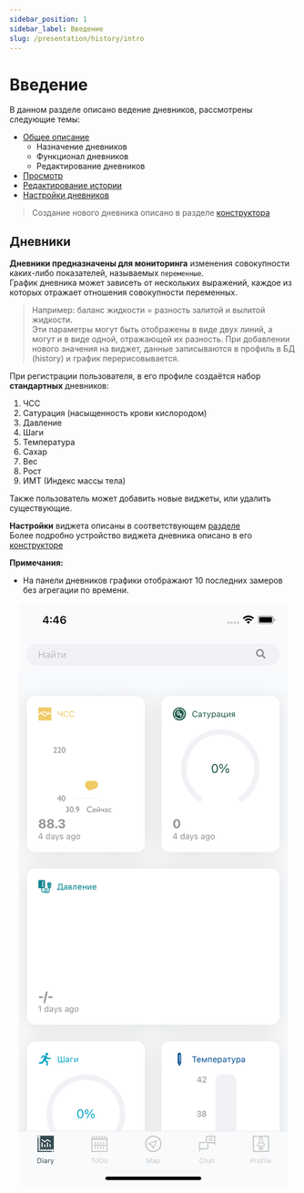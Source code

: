```yaml
---
sidebar_position: 1
sidebar_label: Введение
slug: /presentation/history/intro
---
```


# Введение

В данном разделе описано ведение дневников, рассмотрены следующие темы:

- [Общее описание](http://localhost:3002/docs/presentation/history/intro)
  - Назначение дневников
  - Функционал дневников
  - Редактирование дневников
- [Просмотр](http://localhost:3002/docs/presentation/history/show)
- [Редактирование истории](http://localhost:3002/docs/presentation/history/edit_history)
- [Настройки дневников](http://localhost:3002/docs/presentation/history/edit_diary)

> Создание нового дневника описано в разделе [конструктора](http://localhost:3002/docs/views/constructors#конструктор-дневников)

## Дневники

**Дневники предназначены для мониторинга** изменения совокупности каких-либо показателей, называемых `переменные`.  
График дневника может зависеть от нескольких выражений, каждое из которых отражает отношения совокупности переменных.

> Например: баланс жидкости = разность залитой и вылитой жидкости.  
> Эти параметры могут быть отображены в виде двух линий, а могут и в виде одной, отражающей их разность.
> При добавлении нового значения на виджет, данные записываются в профиль в БД (history) и график перерисовывается.

При регистрации пользователя, в его профиле создаётся набор **стандартных** дневников:

1. ЧСС
2. Сатурация (насыщенность крови кислородом)
3. Давление
4. Шаги
5. Температура
6. Сахар
7. Вес
8. Рост
9. ИМТ (Индекс массы тела)

Также пользователь может добавить новые виджеты, или удалить существующие.

**Настройки** виджета описаны в соответствующем [разделе](http://localhost:3002/docs/presentation/history/edit_diary)  
Более подробно устройство виджета дневника описано в его [конструкторе](http://localhost:3002/docs/views/constructors#конструктор-дневников)

**Примечания:**

- На панели дневников графики отображают 10 последних замеров без агрегации по времени.

<div align="center"><img type="imgscreen" src="../../../static/img/presentation/diary/phone/diary.png"/></div>
